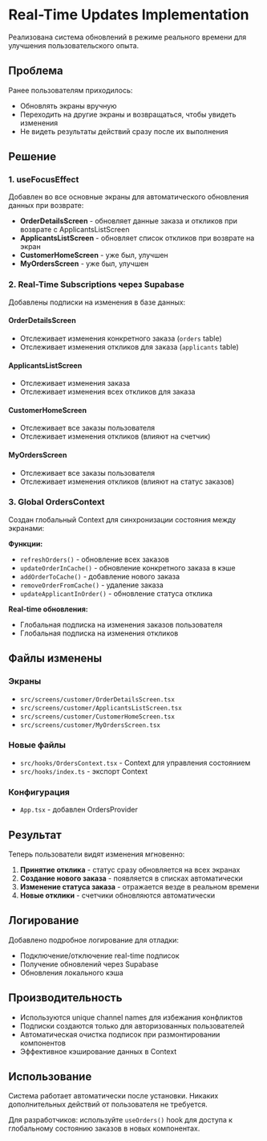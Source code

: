 # Real-Time Updates Implementation

Реализована система обновлений в режиме реального времени для улучшения пользовательского опыта.

## Проблема

Ранее пользователям приходилось:
- Обновлять экраны вручную
- Переходить на другие экраны и возвращаться, чтобы увидеть изменения
- Не видеть результаты действий сразу после их выполнения

## Решение

### 1. useFocusEffect

Добавлен во все основные экраны для автоматического обновления данных при возврате:

- **OrderDetailsScreen** - обновляет данные заказа и откликов при возврате с ApplicantsListScreen
- **ApplicantsListScreen** - обновляет список откликов при возврате на экран
- **CustomerHomeScreen** - уже был, улучшен
- **MyOrdersScreen** - уже был, улучшен

### 2. Real-Time Subscriptions через Supabase

Добавлены подписки на изменения в базе данных:

#### OrderDetailsScreen
- Отслеживает изменения конкретного заказа (`orders` table)
- Отслеживает изменения откликов для заказа (`applicants` table)

#### ApplicantsListScreen  
- Отслеживает изменения заказа
- Отслеживает изменения всех откликов для заказа

#### CustomerHomeScreen
- Отслеживает все заказы пользователя
- Отслеживает изменения откликов (влияют на счетчик)

#### MyOrdersScreen
- Отслеживает все заказы пользователя
- Отслеживает изменения откликов (влияют на статус заказов)

### 3. Global OrdersContext

Создан глобальный Context для синхронизации состояния между экранами:

**Функции:**
- `refreshOrders()` - обновление всех заказов
- `updateOrderInCache()` - обновление конкретного заказа в кэше
- `addOrderToCache()` - добавление нового заказа
- `removeOrderFromCache()` - удаление заказа
- `updateApplicantInOrder()` - обновление статуса отклика

**Real-time обновления:**
- Глобальная подписка на изменения заказов пользователя
- Глобальная подписка на изменения откликов

## Файлы изменены

### Экраны
- `src/screens/customer/OrderDetailsScreen.tsx`
- `src/screens/customer/ApplicantsListScreen.tsx` 
- `src/screens/customer/CustomerHomeScreen.tsx`
- `src/screens/customer/MyOrdersScreen.tsx`

### Новые файлы
- `src/hooks/OrdersContext.tsx` - Context для управления состоянием
- `src/hooks/index.ts` - экспорт Context

### Конфигурация
- `App.tsx` - добавлен OrdersProvider

## Результат

Теперь пользователи видят изменения мгновенно:

1. **Принятие отклика** - статус сразу обновляется на всех экранах
2. **Создание нового заказа** - появляется в списках автоматически  
3. **Изменение статуса заказа** - отражается везде в реальном времени
4. **Новые отклики** - счетчики обновляются автоматически

## Логирование

Добавлено подробное логирование для отладки:
- Подключение/отключение real-time подписок
- Получение обновлений через Supabase
- Обновления локального кэша

## Производительность

- Используются unique channel names для избежания конфликтов
- Подписки создаются только для авторизованных пользователей
- Автоматическая очистка подписок при размонтировании компонентов
- Эффективное кэширование данных в Context

## Использование

Система работает автоматически после установки. Никаких дополнительных действий от пользователя не требуется.

Для разработчиков: используйте `useOrders()` hook для доступа к глобальному состоянию заказов в новых компонентах.